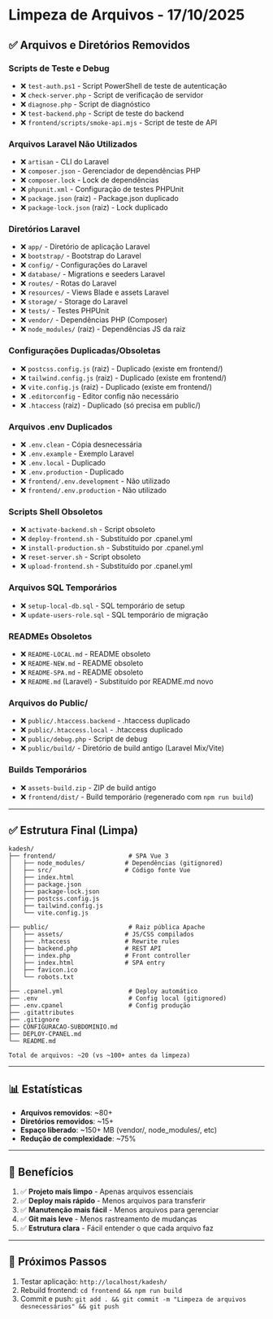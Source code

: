 # Limpeza de Arquivos - 17/10/2025

## ✅ Arquivos e Diretórios Removidos

### Scripts de Teste e Debug
- ❌ `test-auth.ps1` - Script PowerShell de teste de autenticação
- ❌ `check-server.php` - Script de verificação de servidor
- ❌ `diagnose.php` - Script de diagnóstico
- ❌ `test-backend.php` - Script de teste do backend
- ❌ `frontend/scripts/smoke-api.mjs` - Script de teste de API

### Arquivos Laravel Não Utilizados
- ❌ `artisan` - CLI do Laravel
- ❌ `composer.json` - Gerenciador de dependências PHP
- ❌ `composer.lock` - Lock de dependências
- ❌ `phpunit.xml` - Configuração de testes PHPUnit
- ❌ `package.json` (raiz) - Package.json duplicado
- ❌ `package-lock.json` (raiz) - Lock duplicado

### Diretórios Laravel
- ❌ `app/` - Diretório de aplicação Laravel
- ❌ `bootstrap/` - Bootstrap do Laravel
- ❌ `config/` - Configurações do Laravel
- ❌ `database/` - Migrations e seeders Laravel
- ❌ `routes/` - Rotas do Laravel
- ❌ `resources/` - Views Blade e assets Laravel
- ❌ `storage/` - Storage do Laravel
- ❌ `tests/` - Testes PHPUnit
- ❌ `vendor/` - Dependências PHP (Composer)
- ❌ `node_modules/` (raiz) - Dependências JS da raiz

### Configurações Duplicadas/Obsoletas
- ❌ `postcss.config.js` (raiz) - Duplicado (existe em frontend/)
- ❌ `tailwind.config.js` (raiz) - Duplicado (existe em frontend/)
- ❌ `vite.config.js` (raiz) - Duplicado (existe em frontend/)
- ❌ `.editorconfig` - Editor config não necessário
- ❌ `.htaccess` (raiz) - Duplicado (só precisa em public/)

### Arquivos .env Duplicados
- ❌ `.env.clean` - Cópia desnecessária
- ❌ `.env.example` - Exemplo Laravel
- ❌ `.env.local` - Duplicado
- ❌ `.env.production` - Duplicado
- ❌ `frontend/.env.development` - Não utilizado
- ❌ `frontend/.env.production` - Não utilizado

### Scripts Shell Obsoletos
- ❌ `activate-backend.sh` - Script obsoleto
- ❌ `deploy-frontend.sh` - Substituído por .cpanel.yml
- ❌ `install-production.sh` - Substituído por .cpanel.yml
- ❌ `reset-server.sh` - Script obsoleto
- ❌ `upload-frontend.sh` - Substituído por .cpanel.yml

### Arquivos SQL Temporários
- ❌ `setup-local-db.sql` - SQL temporário de setup
- ❌ `update-users-role.sql` - SQL temporário de migração

### READMEs Obsoletos
- ❌ `README-LOCAL.md` - README obsoleto
- ❌ `README-NEW.md` - README obsoleto
- ❌ `README-SPA.md` - README obsoleto
- ❌ `README.md` (Laravel) - Substituído por README.md novo

### Arquivos do Public/
- ❌ `public/.htaccess.backend` - .htaccess duplicado
- ❌ `public/.htaccess.local` - .htaccess duplicado
- ❌ `public/debug.php` - Script de debug
- ❌ `public/build/` - Diretório de build antigo (Laravel Mix/Vite)

### Builds Temporários
- ❌ `assets-build.zip` - ZIP de build antigo
- ❌ `frontend/dist/` - Build temporário (regenerado com `npm run build`)

---

## ✅ Estrutura Final (Limpa)

```
kadesh/
├── frontend/                    # SPA Vue 3
│   ├── node_modules/           # Dependências (gitignored)
│   ├── src/                    # Código fonte Vue
│   ├── index.html
│   ├── package.json
│   ├── package-lock.json
│   ├── postcss.config.js
│   ├── tailwind.config.js
│   └── vite.config.js
│
├── public/                      # Raiz pública Apache
│   ├── assets/                 # JS/CSS compilados
│   ├── .htaccess               # Rewrite rules
│   ├── backend.php             # REST API
│   ├── index.php               # Front controller
│   ├── index.html              # SPA entry
│   ├── favicon.ico
│   └── robots.txt
│
├── .cpanel.yml                  # Deploy automático
├── .env                         # Config local (gitignored)
├── .env.cpanel                  # Config produção
├── .gitattributes
├── .gitignore
├── CONFIGURACAO-SUBDOMINIO.md
├── DEPLOY-CPANEL.md
└── README.md

Total de arquivos: ~20 (vs ~100+ antes da limpeza)
```

---

## 📊 Estatísticas

- **Arquivos removidos**: ~80+
- **Diretórios removidos**: ~15+
- **Espaço liberado**: ~150+ MB (vendor/, node_modules/, etc)
- **Redução de complexidade**: ~75%

---

## 🎯 Benefícios

1. ✅ **Projeto mais limpo** - Apenas arquivos essenciais
2. ✅ **Deploy mais rápido** - Menos arquivos para transferir
3. ✅ **Manutenção mais fácil** - Menos arquivos para gerenciar
4. ✅ **Git mais leve** - Menos rastreamento de mudanças
5. ✅ **Estrutura clara** - Fácil entender o que cada arquivo faz

---

## 📝 Próximos Passos

1. Testar aplicação: `http://localhost/kadesh/`
2. Rebuild frontend: `cd frontend && npm run build`
3. Commit e push: `git add . && git commit -m "Limpeza de arquivos desnecessários" && git push`
